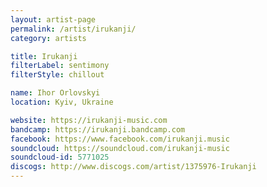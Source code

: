 ```yaml
---
layout: artist-page
permalink: /artist/irukanji/
category: artists

title: Irukanji
filterLabel: sentimony
filterStyle: chillout

name: Ihor Orlovskyi
location: Kyiv, Ukraine

website: https://irukanji-music.com
bandcamp: https://irukanji.bandcamp.com
facebook: https://www.facebook.com/irukanji.music
soundcloud: https://soundcloud.com/irukanji-music
soundcloud-id: 5771025
discogs: http://www.discogs.com/artist/1375976-Irukanji
---
```

